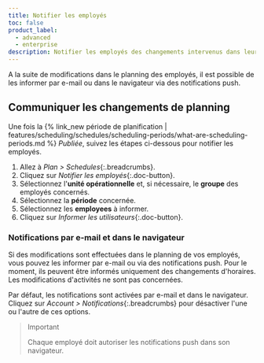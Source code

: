 ```yaml
---
title: Notifier les employés
toc: false
product_label:
  - advanced
  - enterprise
description: Notifier les employés des changements intervenus dans leur planning, par e-mail ou dans le navigateur.
---
```


A la suite de modifications dans le planning des employés, il est possible de les informer par e-mail ou dans le navigateur via des notifications push.

## Communiquer les changements de planning

Une fois la {% link_new période de planification | features/scheduling/schedules/scheduling-periods/what-are-scheduling-periods.md %} *Publiée*, suivez les étapes ci-dessous pour notifier les employés.

1. Allez à *Plan > Schedules*{:.breadcrumbs}.
2. Cliquez sur *Notifier les employés*{:.doc-button}.
3. Sélectionnez l'**unité opérationnelle** et, si nécessaire, le **groupe** des employés concernés.
4. Sélectionnez la **période** concernée.
5. Sélectionnez les **employees** à informer.
6. Cliquez sur *Informer les utilisateurs*{:.doc-button}.

### Notifications par e-mail et dans le navigateur

Si des modifications sont effectuées dans le planning de vos employés, vous pouvez les informer par e-mail ou via des notifications push. Pour le moment, ils peuvent être informés uniquement des changements d'horaires. Les modifications d'activités ne sont pas concernées.

Par défaut, les notifications sont activées par e-mail et dans le navigateur. Cliquez sur *Account > Notifications*{:.breadcrumbs} pour désactiver l'une ou l'autre de ces options.

> Important
> 
> Chaque employé doit autoriser les notifications push dans son navigateur.
